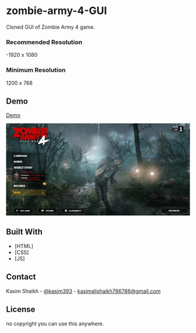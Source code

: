 # zombie-army-4-GUI
Cloned GUI of Zombie Army 4 game.
### Recommended Resolution
-1920 x 1080
### Minimum Resolution
1200 x 768

## Demo
[Demo](https://kasim393.github.io/zombie-army-4-GUI/)

![Sreenshot](https://raw.githubusercontent.com/kasim393/zombie-army-4-GUI/main/ss/ss.png)

## Built With

* [HTML]
* [CSS]
* [JS]

## Contact
Kasim Shaikh - [@kasim393](https://www.youtube.com/user/kasim393) - kasimalishaikh786786@gmail.com

## License
no copyright you can use this anywhere.
